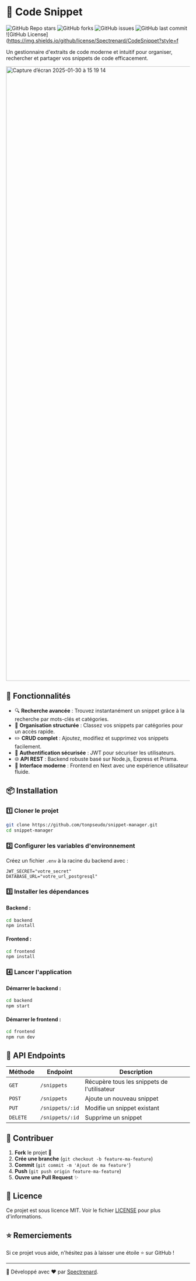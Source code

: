 # 📌 Code Snippet

![GitHub Repo stars](https://img.shields.io/github/stars/Spectrenard/CodeSnippet?style=for-the-badge)
![GitHub forks](https://img.shields.io/github/forks/Spectrenard/CodeSnippet?style=for-the-badge)
![GitHub issues](https://img.shields.io/github/issues/Spectrenard/CodeSnippet?style=for-the-badge)
![GitHub last commit](https://img.shields.io/github/last-commit/Spectrenard/CodeSnippet?style=for-the-badge)
![GitHub License](https://img.shields.io/github/license/Spectrenard/CodeSnippet?style=f

Un gestionnaire d'extraits de code moderne et intuitif pour organiser, rechercher et partager vos snippets de code efficacement.

<img width="1680" alt="Capture d’écran 2025-01-30 à 15 19 14" src="https://github.com/user-attachments/assets/ff3de49e-5485-4f4a-b059-edaec6aa7e99" />


## 🚀 Fonctionnalités

- 🔍 **Recherche avancée** : Trouvez instantanément un snippet grâce à la recherche par mots-clés et catégories.
- 📂 **Organisation structurée** : Classez vos snippets par catégories pour un accès rapide.
- ✏️ **CRUD complet** : Ajoutez, modifiez et supprimez vos snippets facilement.
- 👤 **Authentification sécurisée** : JWT pour sécuriser les utilisateurs.
- 🌐 **API REST** : Backend robuste basé sur Node.js, Express et Prisma.
- 🎨 **Interface moderne** : Frontend en Next avec une expérience utilisateur fluide.

## 📦 Installation

### 1️⃣ Cloner le projet
```sh
git clone https://github.com/tonpseudo/snippet-manager.git
cd snippet-manager
```

### 2️⃣ Configurer les variables d'environnement
Créez un fichier `.env` à la racine du backend avec :
```env
JWT_SECRET="votre_secret"
DATABASE_URL="votre_url_postgresql"
```

### 3️⃣ Installer les dépendances
#### Backend :
```sh
cd backend
npm install
```
#### Frontend :
```sh
cd frontend
npm install
```

### 4️⃣ Lancer l'application
#### Démarrer le backend :
```sh
cd backend
npm start
```
#### Démarrer le frontend :
```sh
cd frontend
npm run dev
```

## 📖 API Endpoints
| Méthode | Endpoint | Description |
|---------|---------|-------------|
| `GET` | `/snippets` | Récupère tous les snippets de l'utilisateur |
| `POST` | `/snippets` | Ajoute un nouveau snippet |
| `PUT` | `/snippets/:id` | Modifie un snippet existant |
| `DELETE` | `/snippets/:id` | Supprime un snippet |

## 🤝 Contribuer
1. **Fork** le projet 🍴
2. **Crée une branche** (`git checkout -b feature-ma-feature`)
3. **Commit** (`git commit -m 'Ajout de ma feature'`)
4. **Push** (`git push origin feature-ma-feature`)
5. **Ouvre une Pull Request** ✨

## 📜 Licence
Ce projet est sous licence MIT. Voir le fichier [LICENSE](LICENSE) pour plus d'informations.

## ⭐ Remerciements
Si ce projet vous aide, n'hésitez pas à laisser une étoile ⭐ sur GitHub !

---

🚀 Développé avec ❤️ par [Spectrenard](https://github.com/Spectrenard).

